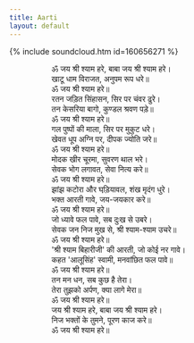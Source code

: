 ```yaml
---
title: Aarti
layout: default
---
```

{% include soundcloud.htm id=160656271 %}
<div style="width:70%; margin: 0 auto">
    <div class="shlok">ॐ जय श्री श्याम हरे, बाबा जय श्री श्याम हरे।</div>
    <div class="shlok">खाटू धाम विराजत, अनुपम रूप धरे॥</div>
    <div class="repeat">ॐ जय श्री श्याम हरे॥</div>
    <div class="shlok">रतन जड़ित सिंहासन, सिर पर चंवर ढुरे।</div>
    <div class="shlok">तन केसरिया बागो, कुण्डल श्रवण पड़े॥</div>
    <div class="repeat">ॐ जय श्री श्याम हरे॥</div>
    <div class="shlok">गल पुष्पों की माला, सिर पर मुकुट धरे।</div>
    <div class="shlok">खेवत धूप अग्नि पर, दीपक ज्योति जरे॥</div>
    <div class="repeat">ॐ जय श्री श्याम हरे॥</div>
    <div class="shlok">मोदक खीर चूरमा, सुवरण थाल भरे।</div>
    <div class="shlok">सेवक भोग लगावत, सेवा नित्य करे॥</div>
    <div class="repeat">ॐ जय श्री श्याम हरे॥</div>
    <div class="shlok">झांझ कटोरा और घड़ि़यावल, शंख मृदंग धुरे।</div>
    <div class="shlok">भक्त आरती गावे, जय-जयकार करे॥</div>
    <div class="repeat">ॐ जय श्री श्याम हरे॥</div>
    <div class="shlok">जो ध्यावे फल पावे, सब दुःख से उबरे।</div>
    <div class="shlok">सेवक जन निज मुख से, श्री श्याम-श्याम उचरे॥</div>
    <div class="repeat">ॐ जय श्री श्याम हरे॥</div>
    <div class="shlok">'श्री श्याम बिहारीजी' की आरती, जो कोई नर गावे।</div>
    <div class="shlok">कहत 'आलूसिंह' स्वामी, मनवांछित फल पावे॥</div>
    <div class="repeat">ॐ जय श्री श्याम हरे॥</div>
    <div class="shlok">तन मन धन, सब कुछ है तेरा।</div>
    <div class="shlok">तेरा तुझको अर्पण, क्या लागे मेरा॥</div>
    <div class="repeat">ॐ जय श्री श्याम हरे॥</div>
    <div class="shlok">जय श्री श्याम हरे, बाबा जय श्री श्याम हरे।</div>
    <div class="shlok">निज भक्तों के तुमने, पूरण काज करे॥</div>
    <div class="repeat">ॐ जय श्री श्याम हरे॥</div>
</div>